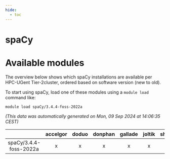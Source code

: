 ```yaml
---
hide:
  - toc
---
```


spaCy
=====

# Available modules


The overview below shows which spaCy installations are available per HPC-UGent Tier-2cluster, ordered based on software version (new to old).

To start using spaCy, load one of these modules using a `module load` command like:

```shell
module load spaCy/3.4.4-foss-2022a
```

*(This data was automatically generated on Mon, 09 Sep 2024 at 14:06:35 CEST)*  

| |accelgor|doduo|donphan|gallade|joltik|shinx|skitty|
| :---: | :---: | :---: | :---: | :---: | :---: | :---: | :---: |
|spaCy/3.4.4-foss-2022a|x|x|x|x|x|-|x|
